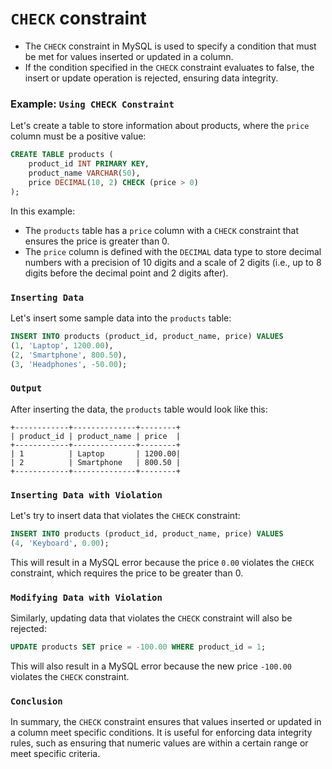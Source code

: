 # `CHECK` constraint

- The `CHECK` constraint in MySQL is used to specify a condition that must be met for values inserted or updated in a column.
- If the condition specified in the `CHECK` constraint evaluates to false, the insert or update operation is rejected, ensuring data integrity.

### Example: `Using CHECK Constraint`

Let's create a table to store information about products, where the `price` column must be a positive value:

```sql
CREATE TABLE products (
    product_id INT PRIMARY KEY,
    product_name VARCHAR(50),
    price DECIMAL(10, 2) CHECK (price > 0)
);
```

In this example:
- The `products` table has a `price` column with a `CHECK` constraint that ensures the price is greater than 0.
- The `price` column is defined with the `DECIMAL` data type to store decimal numbers with a precision of 10 digits and a scale of 2 digits (i.e., up to 8 digits before the decimal point and 2 digits after).

### `Inserting Data`

Let's insert some sample data into the `products` table:

```sql
INSERT INTO products (product_id, product_name, price) VALUES
(1, 'Laptop', 1200.00),
(2, 'Smartphone', 800.50),
(3, 'Headphones', -50.00);
```

### `Output`

After inserting the data, the `products` table would look like this:

```plaintext
+------------+--------------+--------+
| product_id | product_name | price  |
+------------+--------------+--------+
| 1          | Laptop       | 1200.00|
| 2          | Smartphone   | 800.50 |
+------------+--------------+--------+
```

### `Inserting Data with Violation`

Let's try to insert data that violates the `CHECK` constraint:

```sql
INSERT INTO products (product_id, product_name, price) VALUES
(4, 'Keyboard', 0.00);
```

This will result in a MySQL error because the price `0.00` violates the `CHECK` constraint, which requires the price to be greater than 0.

### `Modifying Data with Violation`

Similarly, updating data that violates the `CHECK` constraint will also be rejected:

```sql
UPDATE products SET price = -100.00 WHERE product_id = 1;
```

This will also result in a MySQL error because the new price `-100.00` violates the `CHECK` constraint.

### `Conclusion`

In summary, the `CHECK` constraint ensures that values inserted or updated in a column meet specific conditions. It is useful for enforcing data integrity rules, such as ensuring that numeric values are within a certain range or meet specific criteria.
